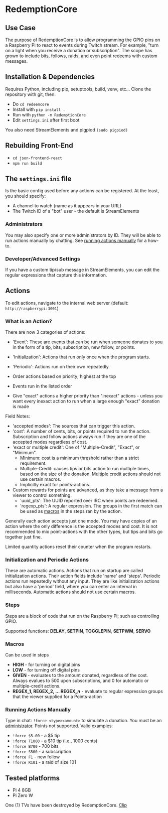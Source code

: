 # RedemptionCore

## Use Case

The purpose of RedemptionCore is to allow programming the GPIO pins on a Raspberry Pi to react to events during Twitch stream. For example, "turn on a light when you receive a donation or subscription". The scope has grown to include bits, follows, raids, and even point redeems with custom messages.

## Installation & Dependencies

Requires Python, including pip, setuptools, build, venv, etc...
Clone the repository with git, then:

+ Do ```cd redeemcore```
+ Install with ```pip install .```
+ Run with ```python -m RedemptionCore```
+ Edit ```settings.ini``` after first boot

You also need StreamElements and pigpiod ```(sudo pigpiod)```

## Rebuilding Front-End

+ ```cd json-frontend-react```
+ ```npm run build```

## The ```settings.ini``` file

Is the basic config used before any actions can be registered. At the least, you should specify:

+ A channel to watch (name as it appears in your URL)
+ The Twitch ID of a "bot" user - the default is StreamElements

### Administrators

You may also specify one or more administrators by ID. They will be able to run actions manually by chatting. See [running actions manually](#running-actions-manually) for a how-to.

### Developer/Advanced Settings

If you have a custom tip/sub message in StreamElements, you can edit the regular expressions that capture this information.

## Actions

To edit actions, navigate to the internal web server (default: ```http://raspberrypi:3001```)

### What is an Action?

There are now 3 categories of actions:

+ 'Event': These are events that can be run when someone donates to you in the form of a tip, bits, subscription, new follow, or points.
+ 'Initialization': Actions that run only once when the program starts.
+ 'Periodic': Actions run on their own repeatedly.

+ Order actions based on priority; highest at the top
+ Events run in the listed order
+ Give "exact" actions a higher priority than "inexact" actions - unless you want every inexact action to run when a large enough "exact" donation is made

Field Notes:

+ 'accepted modes': The sources that can trigger this action.
+ 'cost': A number of cents, bits, or points required to run the action. Subscription and follow actions always run if they are one of the accepted modes regardless of cost.
+ 'exact or multiple credit': One of "Multiple-Credit", "Exact", or "Minimum".
  + Minimum: cost is a minimum threshold rather than a strict requirement.
  + Multiple-Credit: causes tips or bits action to run multiple times, based on the size of the donation. Multiple credit actions should not use certain macros.
  + Implicitly exact for points-actions.
+ Custom rewards for points are advanced, as they take a message from a viewer to control something.
  + 'uuid_pts': The UUID reported over IRC when points are redeemed.
  + 'regexp_pts': A regular expression. The groups in the first match can be used as [macros](#macros) in the steps ran by the action.

Generally each action accepts just one mode. You may have copies of an action where the only difference is the accepted modes and cost. It is not recommended to mix point-actions with the other types, but tips and bits go together just fine.

Limited quantity actions reset their counter when the program restarts.

### Initialization and Periodic Actions

These are automatic actions. Actions that run on startup are called initialization actions. Their action fields include 'name' and 'steps'. Periodic actions run repeatedly without any input. They are like initialization actions but also have a 'period' field, where you can enter an interval in milliseconds. Automatic actions should not use certain macros.

### Steps

Steps are a block of code that run on the Raspberry Pi; such as controlling GPIO.

Supported functions:
**DELAY**, **SETPIN**, **TOGGLEPIN**, **SETPWM**, **SERVO**

### Macros

Can be used in steps

+ **HIGH** - for turning on digital pins
+ **LOW** - for turning off digital pins
+ **GIVEN** - evaluates to the amount donated, regardless of the cost. Always evalues to 500 upon subscriptions, and 0 for automatic or multiple-credit actions.
+ **REGEX_1, REGEX_2, ... REGEX_*n*** - evaluate to regular expression groups that the viewer supplied for a Points-action

### Running Actions Manually

Type in chat: ```!force <type><amount>``` to simulate a donation. You must be an [administrator](#administrators). Points not supported. Valid examples:

+ ```!force $5.00``` - a $5 tip
+ ```!force T1000``` - a $10 tip (i.e., 1000 cents)
+ ```!force B700``` - 700 bits
+ ```!force S500``` - a subscription
+ ```!force F1``` - new follow
+ ```!force R101``` - a raid of size 101

## Tested platforms

+ Pi 4 8GB
+ Pi Zero W

One (1) TVs have been destroyed by RedemptionCore. [Clip](https://www.twitch.tv/patrickw3d/clip/LongTransparentTardigradeKAPOW-0oH3BWzX0tLzxPOD)
